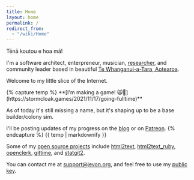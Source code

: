 ```yaml
---
title: Home
layout: home
permalink: /
redirect_from:
  - "/wiki/Home"
---
```


Tēnā koutou e hoa mā!

I'm a software architect, enterpreneur, musician, [researcher](/wiki/Research.md), and community leader based in beautiful [Te Whanganui-a-Tara, Aotearoa](https://wellingtonnz.com).

Welcome to my little slice of the Internet.

<section class="alert">
{% capture temp %}
**[I'm making a game! 🙀🎉](https://stormcloak.games/2021/11/17/going-fulltime)**

As of today it's still missing a name, but it's shaping up to be a base builder/colony sim.

I'll be posting updates of my progress on the [blog](https://stormcloak.games/blog) or on [Patreon](https://patreon.com/jevon).
{% endcapture %}
{{ temp | markdownify }}
</section>

Some of my [open source projects](https://github.com/soundasleep) include
[html2text](https://github.com/soundasleep/html2text),
[html2text_ruby](https://github.com/soundasleep/html2text_ruby),
[openclerk](https://github.com/soundasleep/openclerk),
[gittime](https://github.com/soundasleep/gittime), and
[statgit2](https://github.com/soundasleep/statgit2).

You can contact me at [support@jevon.org](mailto:support@jevon.org), and feel free to use my [public key](/wiki/Public_Key.md).
